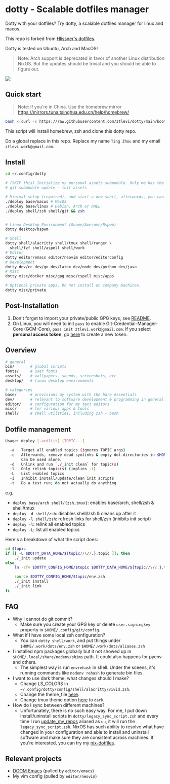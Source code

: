 # dotty - Scalable dotfiles manager

Dotty with your dotfiles? Try dotty, a scalable dotfiles manager for linux and macos.

This repo is forked from [Hlissner's dotfiles](https://github.com/hlissner/dotfiles).

Dotty is tested on Ubuntu, Arch and MacOS!

> Note: Arch support is deprecated in favor of another Linux distribution NixOS. But the updates
> should be trivial and you should be able to figure out.

![](./screenshots/terminal.jpg)

## Quick start

> Note: if you're in China. Use the homebrew mirror https://mirrors.tuna.tsinghua.edu.cn/help/homebrew/

``` sh
bash <(curl -s https://raw.githubusercontent.com/ztlevi/dotty/main/bootstrap.sh)
```


This script will install homebrew, zsh and clone this dotty repo.

Do a global replace in this repo. Replace my name `Ting Zhou` and my email `ztlevi.work@gmail.com`.

## Install

```sh
cd ~/.config/dotty

# (SKIP this) Initialize my personal assets submodule. Only me has the private repo access
# git submodule update --init assets

# Minimal setup (required), and start a new shell, afterwards, you can use `dotty` instead `./deploy`
./deploy base/macos # MacOS
./deploy base/linux # Debian, Arch or RHEL
./deploy shell/zsh shell/git && zsh


# Linux Desktop Environment (Gnome/Awesome/Bspwm)
dotty desktop/bspwm

# Shell
dotty shell/alacritty shell/tmux shell/ranger \
  shell/fzf shell/aspell shell/work
# Editor
dotty editor/emacs editor/neovim editor/editorconfig
# Development
dotty dev/cc dev/go dev/latex dev/node dev/python dev/java
# Misc
dotty misc/docker misc/gpg misc/cspell misc/apps

# Optional private apps. Do not install on company machines.
dotty misc/private
```

## Post-Installation

1. Don't forget to import your private/public GPG keys, see [README](./misc/gpg/README.md).
2. On Linux, you will need to init `pass` to enable Git-Credential-Manager-Core (GCM-Core),
   `pass init ztlevi.work@gmail.com`. If you select **personal access token**, go
   [here](https://github.com/settings/tokens) to create a new token.

## Overview

```sh
# general
bin/       # global scripts
fonts/     # user fonts
assets/    # wallpapers, sounds, screenshots, etc
desktop/   # linux desktop environments

# categories
base/      # provisions my system with the bare essentials
dev/       # relevant to software development & programming in general
editor/    # configuration for my text editors
misc/      # for various apps & tools
shell/     # shell utilities, including zsh + bash
```

## Dotfile management

```sh
Usage: deploy [-acdlLit] [TOPIC...]

  -a   Target all enabled topics (ignores TOPIC args)
  -c   Afterwards, remove dead symlinks & empty dot-directories in $HOME.
       Can be used alone.
  -d   Unlink and run `./_init clean` for topic(s)
  -l   Only relink topic(s) (implies -i)
  -L   List enabled topics
  -i   Inhibit install/update/clean init scripts
  -t   Do a test run; do not actually do anything
```

e.g.

- `deploy base/arch shell/{zsh,tmux}`: enables base/arch, shell/zsh & shell/tmux
- `deploy -d shell/zsh`: disables shell/zsh & cleans up after it
- `deploy -l shell/zsh`: refresh links for shell/zsh (inhibits init script)
- `deploy -l`: relink all enabled topics
- `deploy -L`: list all enabled topics

Here's a breakdown of what the script does:

```sh
cd $topic
if [[ -L $DOTTY_DATA_HOME/${topic//\//.}.topic ]]; then
    ./_init update
else
    ln -sfv $DOTTY_CONFIG_HOME/$topic $DOTTY_DATA_HOME/${topic//\//.}.topic

    source $DOTTY_CONFIG_HOME/$topic/env.zsh
    ./_init install
    ./_init link
fi
```

## FAQ

- Why I cannot do git commit?
  - Make sure you create your GPG key or delete `user.signingkey` property in
    `$HOME/.config/git/config`.
- What if I have some local zsh configuration?
  - You can `dotty shell/work`, and put things under `$HOME/.work/dots/env.zsh` or `$HOME/.work/dots/aliases.zsh`
- I installed npm packages globally but it not showed up in `$HOME/.local/share/nodenv/shims` path. It could also happens for pyenv and others.
  - The simplest way is run `envrehash` in shell. Under the sceens, it's running commands like `nodenv rehash` to generate bin files.
- I want to use dark theme, what changes should I make?
  - Change LS_COLORS in `~/.config/dotty/config/shell/alacritty/vivid.zsh`.
  - Change the theme_file [here](https://github.com/ztlevi/dotty/blob/master/shell/alacritty/_init#L53).
  - Change tmux theme option [here](https://github.com/ztlevi/dotty/blob/master/shell/tmux/tmux.conf#L40) to `dark`.
- How do I sync between different machines?
  - Unfortunately, there is no such easy way. For me, I put down install/uninstall scripts in `dotty/legacy_sync_script.zsh` and every time I run [update_my_repos](https://github.com/ztlevi/dotty/blob/master/shell/zsh/utils.zsh#L132) aliased as `uu`, it will run the `legacy_sync_script.zsh`. NixOS has such ability to resolve what have changed in your configuration and able to install and uninstall software and make sure they are consistent across machines. If you're interested, you can try my [nix-dotfiles](https://github.com/ztlevi/nix-dotfiles).

## Relevant projects

- [DOOM Emacs](https://github.com/ztlevi/doom-config) (pulled by `editor/emacs`)
- My vim config (pulled by `editor/neovim`)
